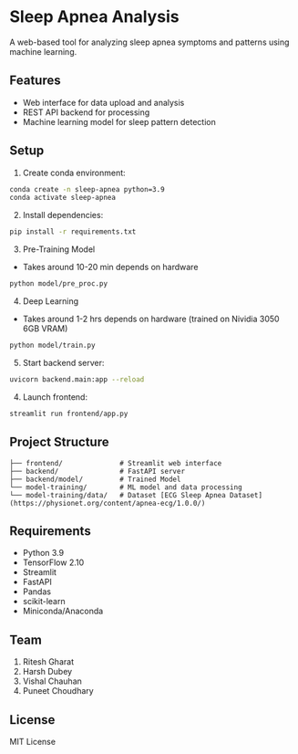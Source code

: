 # Sleep Apnea Analysis

A web-based tool for analyzing sleep apnea symptoms and patterns using machine learning.

## Features

- Web interface for data upload and analysis
- REST API backend for processing
- Machine learning model for sleep pattern detection

## Setup

1. Create conda environment:
```sh
conda create -n sleep-apnea python=3.9
conda activate sleep-apnea
```

2. Install dependencies:
```sh
pip install -r requirements.txt
```

3. Pre-Training Model
*  Takes around 10-20 min depends on hardware
```sh
python model/pre_proc.py 
```

4. Deep Learning
* Takes around 1-2 hrs depends on hardware (trained on Nividia 3050 6GB VRAM)
```sh
python model/train.py 
```

5. Start backend server:
```sh
uvicorn backend.main:app --reload
```

4. Launch frontend:
```sh
streamlit run frontend/app.py
```

## Project Structure

```
├── frontend/              # Streamlit web interface
├── backend/               # FastAPI server
├── backend/model/         # Trained Model
└── model-training/        # ML model and data processing
└── model-training/data/   # Dataset [ECG Sleep Apnea Dataset](https://physionet.org/content/apnea-ecg/1.0.0/)
```

## Requirements

- Python 3.9
- TensorFlow 2.10
- Streamlit
- FastAPI
- Pandas
- scikit-learn
- Miniconda/Anaconda

## Team
1. Ritesh Gharat
2. Harsh Dubey
3. Vishal Chauhan
4. Puneet Choudhary

## License

MIT License